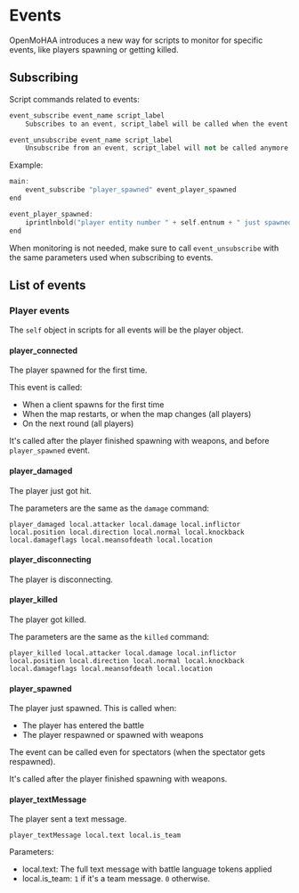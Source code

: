 # Events

OpenMoHAA introduces a new way for scripts to monitor for specific events, like players spawning or getting killed.

## Subscribing

Script commands related to events:
```cpp
event_subscribe event_name script_label
    Subscribes to an event, script_label will be called when the event is triggered

event_unsubscribe event_name script_label
    Unsubscribe from an event, script_label will not be called anymore
```

Example:
```cpp
main:
    event_subscribe "player_spawned" event_player_spawned
end

event_player_spawned:
    iprintlnbold("player entity number " + self.entnum + " just spawned!")
end
```

When monitoring is not needed, make sure to call `event_unsubscribe` with the same parameters used when subscribing to events.

## List of events

### Player events

The `self` object in scripts for all events will be the player object.

#### player_connected

The player spawned for the first time.

This event is called:
- When a client spawns for the first time
- When the map restarts, or when the map changes (all players)
- On the next round (all players)

It's called after the player finished spawning with weapons, and before `player_spawned` event.

#### player_damaged

The player just got hit.

The parameters are the same as the `damage` command:
```
player_damaged local.attacker local.damage local.inflictor local.position local.direction local.normal local.knockback local.damageflags local.meansofdeath local.location
```

#### player_disconnecting

The player is disconnecting.

#### player_killed

The player got killed.

The parameters are the same as the `killed` command:
```
player_killed local.attacker local.damage local.inflictor local.position local.direction local.normal local.knockback local.damageflags local.meansofdeath local.location
```

#### player_spawned

The player just spawned. This is called when:
- The player has entered the battle
- The player respawned or spawned with weapons

The event can be called even for spectators (when the spectator gets respawned).

It's called after the player finished spawning with weapons.

#### player_textMessage


The player sent a text message.

```
player_textMessage local.text local.is_team
```

Parameters:
- local.text: The full text message with battle language tokens applied
- local.is_team: `1` if it's a team message. `0` otherwise.
